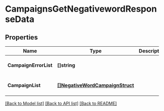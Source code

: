 # CampaignsGetNegativewordResponseData

## Properties
Name | Type | Description | Notes
------------ | ------------- | ------------- | -------------
**CampaignErrorList** | **[]string** |  | [optional] [default to null]
**CampaignList** | [**[]NegativeWordCampaignStruct**](negative_word_campaign_struct.md) |  | [optional] [default to null]

[[Back to Model list]](../README.md#documentation-for-models) [[Back to API list]](../README.md#documentation-for-api-endpoints) [[Back to README]](../README.md)


